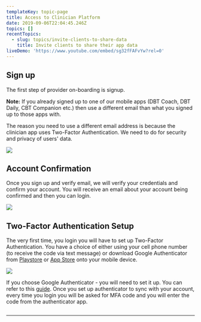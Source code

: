 ```yaml
---
templateKey: topic-page
title: Access to Clinician Platform
date: 2019-09-06T22:04:45.246Z
topics: []
recentTopics:
  - slug: topics/invite-clients-to-share-data
    title: Invite clients to share their app data
liveDemo: 'https://www.youtube.com/embed/sg32fFAFvYw?rel=0'
---
```

## Sign up

The first step of provider on-boarding is signup.

<div class="custom-alert-text"><b> Note:</b> If you already signed up to one of our mobile apps (DBT Coach, DBT Daily, CBT Companion etc.) then use a different email than what you signed up to those apps with. </div>

The reason you need to use a different email address is because the clinician app uses Two-Factor Authentication. We need to do for security and privacy of users' data.

![](/img/03_00_sign_up_filled.png)

## Account Confirmation

Once you sign up and verify email, we will verify your credentials and confirm your account. You will receive an email about your account being confirmed and then you can login.

![](/img/03_01-verification_code.png)

## Two-Factor Authentication Setup

The very first time, you login you will have to set up Two-Factor Authentication. You have a choice of   either using your cell phone number (to receive the code via text message) or download Google Authenticator from [Playstore](https://play.google.com/store/apps/details?id=com.google.android.apps.authenticator2&hl=en_US) or [App Store](https://apps.apple.com/us/app/google-authenticator/id388497605) onto your mobile device.

![](/img/05_options_ga_or_-mobile_num.png)

If you choose Google Authenticator - you will need to set it up. You can refer to this [guide](https://support.google.com/accounts/answer/1066447?co=GENIE.Platform%3DiOS&hl=en). Once you set up authenticator to sync with your account, every time you login you will be asked for MFA code and you will enter the code from the authenticator app.

![]()

- - -
